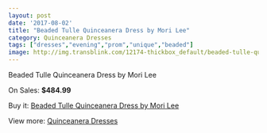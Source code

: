 ```yaml
---
layout: post
date: '2017-08-02'
title: "Beaded Tulle Quinceanera Dress by Mori Lee"
category: Quinceanera Dresses
tags: ["dresses","evening","prom","unique","beaded"]
image: http://img.transblink.com/12174-thickbox_default/beaded-tulle-quinceanera-dress-by-mori-lee.jpg
---
```

Beaded Tulle Quinceanera Dress by Mori Lee

On Sales: **$484.99**
<a href="https://www.transblink.com/en/quinceanera-dresses/3958-beaded-tulle-quinceanera-dress-by-mori-lee.html"><amp-img layout="responsive" width="600" height="600" src="//img.transblink.com/12174-thickbox_default/beaded-tulle-quinceanera-dress-by-mori-lee.jpg" alt="Beaded Tulle Quinceanera Dress by Mori Lee 0" /></a>
<a href="https://www.transblink.com/en/quinceanera-dresses/3958-beaded-tulle-quinceanera-dress-by-mori-lee.html"><amp-img layout="responsive" width="600" height="600" src="//img.transblink.com/12176-thickbox_default/beaded-tulle-quinceanera-dress-by-mori-lee.jpg" alt="Beaded Tulle Quinceanera Dress by Mori Lee 1" /></a>
<a href="https://www.transblink.com/en/quinceanera-dresses/3958-beaded-tulle-quinceanera-dress-by-mori-lee.html"><amp-img layout="responsive" width="600" height="600" src="//img.transblink.com/12175-thickbox_default/beaded-tulle-quinceanera-dress-by-mori-lee.jpg" alt="Beaded Tulle Quinceanera Dress by Mori Lee 2" /></a>

Buy it: [Beaded Tulle Quinceanera Dress by Mori Lee](https://www.transblink.com/en/quinceanera-dresses/3958-beaded-tulle-quinceanera-dress-by-mori-lee.html "Beaded Tulle Quinceanera Dress by Mori Lee")

View more: [Quinceanera Dresses](https://www.transblink.com/en/11-quinceanera-dresses "Quinceanera Dresses")